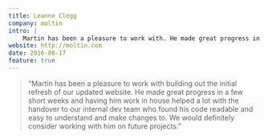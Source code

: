 ```yaml
---
title: Leanne Clegg
company: moltin
intro: |
    Martin has been a pleasure to work with. He made great progress in a few short weeks and having him work in house helped a lot. We would definitely consider working with him on future projects.
website: http://moltin.com
date: 2016-08-17
feature: true
---
```


> “Martin has been a pleasure to work with building out the initial refresh of our updated website. He made great progress in a few short weeks and having him work in house helped a lot with the handover to our internal dev team who found his code readable and easy to understand and make changes to. We would definitely consider working with him on future projects.”
